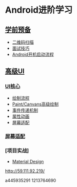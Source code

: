 # Android进阶学习

## [学前预备](https://github.com/zh405557524/AndroidAdvanceLearn/tree/master/0_readyClass)
* [二维码扫描](https://github.com/zh405557524/AndroidAdvanceLearn/tree/master/0_readyClass/1_QRcode)
* [面试技巧](https://github.com/zh405557524/AndroidAdvanceLearn/blob/master/0_readyClass/2_%E9%9D%A2%E8%AF%95/%E9%9D%A2%E8%AF%95%E6%8A%80%E5%B7%A7.md)
* [Android开机启动流程](https://github.com/zh405557524/AndroidAdvanceLearn/blob/master/0_readyClass/3_%20android%E5%BC%80%E6%9C%BA%E5%90%AF%E5%8A%A8%E6%B5%81%E7%A8%8B/android%E5%BC%80%E6%9C%BA%E5%90%AF%E5%8A%A8%E6%B5%81%E7%A8%8B.md)

## [高级UI](https://github.com/zh405557524/AndroidAdvanceLearn/tree/master/1_ui)

### [UI核心](https://github.com/zh405557524/AndroidAdvanceLearn/tree/master/1_ui/0_ui_core)
* [绘制流程](https://github.com/zh405557524/AndroidAdvanceLearn/tree/master/1_ui/0_ui_core/1_drawing_flow)
* [Paint/Canvans高级绘制](https://github.com/zh405557524/AndroidAdvanceLearn/tree/master/1_ui/0_ui_core/2_paint)
* [事件传递机制](https://github.com/zh405557524/AndroidAdvanceLearn/tree/master/1_ui/0_ui_core/3_touch)
* [属性动画](https://github.com/zh405557524/AndroidAdvanceLearn/tree/master/1_ui/0_ui_core/4_anim)
* [屏幕适配](https://github.com/zh405557524/AndroidAdvanceLearn/tree/master/1_ui/0_ui_core/5_%20adaptive)

### [屏幕适配](https://github.com/zh405557524/AndroidAdvanceLearn/tree/master/1_ui/1_%20screen)

### [项目实战]
* [Material Design](https://github.com/zh405557524/AndroidAdvanceLearn/tree/master/1_ui/2_%20project/1_materialDesign)









http://59.111.92.219/

a445935291
1213764690
